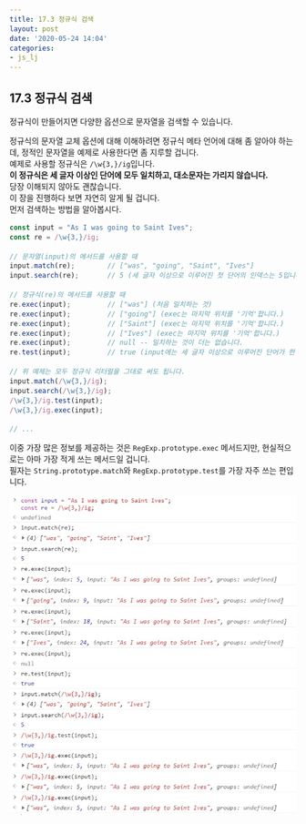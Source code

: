 ```yaml
---
title: 17.3 정규식 검색
layout: post
date: '2020-05-24 14:04'
categories:
- js_lj
---
```


## 17.3 정규식 검색

정규식이 만들어지면 다양한 옵션으로 문자열을 검색할 수 있습니다.

정규식의 문자열 교체 옵션에 대해 이해하려면 정규식 메타 언어에 대해 좀 알아야 하는데, 
정적인 문자열을 예제로 사용한다면 좀 지루할 겁니다.  
예제로 사용할 정규식은 `/\w{3,}/ig`입니다.  
**이 정규식은 세 글자 이상인 단어에 모두 일치하고, 대소문자는 가리지 않습니다.**  
당장 이해되지 않아도 괜찮습니다.  
이 장을 진행하다 보면 자연히 알게 될 겁니다.  
먼저 검색하는 방법을 알아봅시다.

```javascript
const input = "As I was going to Saint Ives";
const re = /\w{3,}/ig;

// 문자열(input)의 메서드를 사용할 때
input.match(re);        // ["was", "going", "Saint", "Ives"]
input.search(re);       // 5 (세 글자 이상으로 이루어진 첫 단어의 인덱스는 5입니다.)

// 정규식(re)의 메서드를 사용할 때
re.exec(input);         // ["was"] (처음 일치하는 것)
re.exec(input);         // ["going"] (exec는 마지막 위치를 '기억'합니다.)
re.exec(input);         // ["Saint"] (exec는 마지막 위치를 '기억'합니다.)
re.exec(input);         // ["Ives"] (exec는 마지막 위치를 '기억'합니다.)
re.exec(input);         // null -- 일치하는 것이 더는 없습니다.
re.test(input);         // true (input에는 세 글자 이상으로 이루어진 단어가 한 개 이상 있습니다.)

// 위 예제는 모두 정규식 리터럴을 그대로 써도 됩니다.
input.match(/\w{3,}/ig);
input.search(/\w{3,}/ig);
/\w{3,}/ig.test(input);
/\w{3,}/ig.exec(input);

// ...
```

이중 가장 많은 정보를 제공하는 것은 `RegExp.prototype.exec` 메서드지만, 현실적으로는 
아마 가장 적게 쓰는 메서드일 겁니다.  
필자는 `String.prototype.match`와 `RegExp.prototype.test`를 가장 자주 쓰는 편입니다.

![](/static/img/learningjs/image155.jpg)